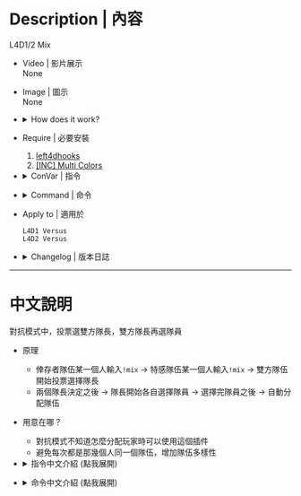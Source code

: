 # Description | 內容
L4D1/2 Mix

* Video | 影片展示
<br/>None

* Image | 圖示
<br/>None

* <details><summary>How does it work?</summary>

	* In Versus -> Type ```!mix``` -> all players start to choose captains via menu
	* Both Captains start to choose team members via menu -> Distribute team automatically
	* Start game -> enjoy
</details>

* Require | 必要安裝
	1. [left4dhooks](https://forums.alliedmods.net/showthread.php?p=2684862)
	2. [[INC] Multi Colors](https://github.com/fbef0102/L4D1_2-Plugins/releases/tag/Multi-Colors)

* <details><summary>ConVar | 指令</summary>

	* cfg\sourcemod\l4d_mix_player.cfg
		```php
		// 0 = ABABAB | 1 = ABBAAB | 2 = ABBABA
		l4d_mix_select_order "1"
		```
</details>

* <details><summary>Command | 命令</summary>

	* **Initiate a player mix.**
		```php
		sm_mix
		```

	* **Initiate a player mix. Admins only. (Adm Required: ADMFLAG_BAN)**
		```php
		sm_forcemix
		```
</details>

* Apply to | 適用於
	```
	L4D1 Versus
	L4D2 Versus
	```

* <details><summary>Changelog | 版本日誌</summary>

		
	* v1.0h (2023-11-15)
		- Initial release.
		- Cleared old code, converted to new syntax and methodmaps.	
		- fix error, optimize codes, and handle exception
		- Compiled .smx plugin is now compiled with SourceMod version 1.10
		- Add A-BB-A-B-A
		- Hide ReadyUp Hud if Ready Up plugin is available
		- fix client not in game error
		- Compiled .smx plugin is now compiled with SourceMod version 1.11

	* v1.0 Credits
		- KaiN - for request and the original idea	
		- ZenServer -[ Mix ]- - for the original plugin
		- JOSHE GATITO SPARTANSKII >>> (Ex Aya Supay) - for writing  plugin again and add new commands. 
</details>

- - - -
# 中文說明
對抗模式中，投票選雙方隊長，雙方隊長再選隊員

* 原理
    * 倖存者隊伍某一個人輸入```!mix``` -> 特感隊伍某一個人輸入```!mix``` -> 雙方隊伍開始投票選擇隊長
	* 兩個隊長決定之後 -> 隊長開始各自選擇隊員 -> 選擇完隊員之後 -> 自動分配隊伍

* 用意在哪？
	* 對抗模式不知道怎麼分配玩家時可以使用這個插件
	* 避免每次都是那幾個人同一個隊伍，增加隊伍多樣性

* <details><summary>指令中文介紹 (點我展開)</summary>

	* cfg\sourcemod\l4d_mix_player.cfg
		```php
		// 0 = ABABAB | 1 = ABBAAB | 2 = ABBABA
		l4d_mix_select_order "1"
		```
</details>

* <details><summary>命令中文介紹 (點我展開)</summary>

	* **開啟Mix選擇隊長 (需要雙方隊伍同意)**
		```php
		sm_mix
		```

	* **強制Mix啟動，投票選擇隊長 (權限: ADMFLAG_BAN)**
		```php
		sm_forcemix
		```
</details>